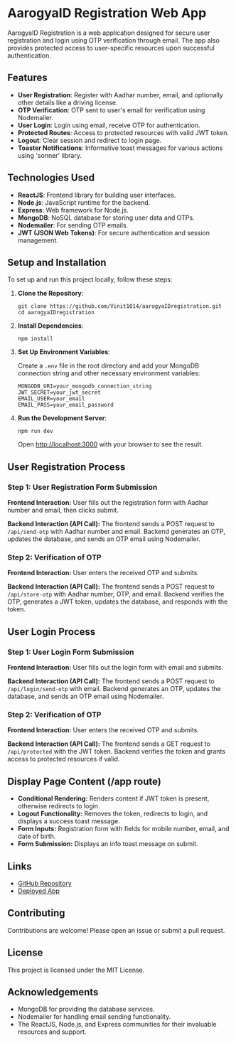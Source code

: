 <h1>AarogyaID Registration Web App</h1>

<p>AarogyaID Registration is a web application designed for secure user registration and login using OTP verification through email. The app also provides protected access to user-specific resources upon successful authentication.</p>

<h2>Features</h2>
<ul>
    <li><strong>User Registration</strong>: Register with Aadhar number, email, and optionally other details like a driving license.</li>
    <li><strong>OTP Verification</strong>: OTP sent to user's email for verification using Nodemailer.</li>
    <li><strong>User Login</strong>: Login using email, receive OTP for authentication.</li>
    <li><strong>Protected Routes</strong>: Access to protected resources with valid JWT token.</li>
    <li><strong>Logout</strong>: Clear session and redirect to login page.</li>
    <li><strong>Toaster Notifications</strong>: Informative toast messages for various actions using 'sonner' library.</li>
</ul>

<h2>Technologies Used</h2>
<ul>
    <li><strong>ReactJS</strong>: Frontend library for building user interfaces.</li>
    <li><strong>Node.js</strong>: JavaScript runtime for the backend.</li>
    <li><strong>Express</strong>: Web framework for Node.js.</li>
    <li><strong>MongoDB</strong>: NoSQL database for storing user data and OTPs.</li>
    <li><strong>Nodemailer</strong>: For sending OTP emails.</li>
    <li><strong>JWT (JSON Web Tokens)</strong>: For secure authentication and session management.</li>
</ul>

<h2>Setup and Installation</h2>
<p>To set up and run this project locally, follow these steps:</p>
<ol>
    <li><strong>Clone the Repository</strong>:
        <pre><code>git clone https://github.com/Vinit1014/aarogyaIDregistration.git
cd aarogyaIDregistration</code></pre>
    </li>
    <li><strong>Install Dependencies</strong>:
        <pre><code>npm install</code></pre>
    </li>
    <li><strong>Set Up Environment Variables</strong>:
        <p>Create a <code>.env</code> file in the root directory and add your MongoDB connection string and other necessary environment variables:</p>
        <pre><code>MONGODB_URI=your_mongodb_connection_string
JWT_SECRET=your_jwt_secret
EMAIL_USER=your_email
EMAIL_PASS=your_email_password</code></pre>
    </li>
    <li><strong>Run the Development Server</strong>:
        <pre><code>npm run dev</code></pre>
        <p>Open <a href="http://localhost:3000">http://localhost:3000</a> with your browser to see the result.</p>
    </li>
</ol>

<h2>User Registration Process</h2>
<h3>Step 1: User Registration Form Submission</h3>
<p><strong>Frontend Interaction:</strong> User fills out the registration form with Aadhar number and email, then clicks submit.</p>
<p><strong>Backend Interaction (API Call):</strong> The frontend sends a POST request to <code>/api/send-otp</code> with Aadhar number and email. Backend generates an OTP, updates the database, and sends an OTP email using Nodemailer.</p>

<h3>Step 2: Verification of OTP</h3>
<p><strong>Frontend Interaction:</strong> User enters the received OTP and submits.</p>
<p><strong>Backend Interaction (API Call):</strong> The frontend sends a POST request to <code>/api/store-otp</code> with Aadhar number, OTP, and email. Backend verifies the OTP, generates a JWT token, updates the database, and responds with the token.</p>

<h2>User Login Process</h2>
<h3>Step 1: User Login Form Submission</h3>
<p><strong>Frontend Interaction:</strong> User fills out the login form with email and submits.</p>
<p><strong>Backend Interaction (API Call):</strong> The frontend sends a POST request to <code>/api/login/send-otp</code> with email. Backend generates an OTP, updates the database, and sends an OTP email using Nodemailer.</p>

<h3>Step 2: Verification of OTP</h3>
<p><strong>Frontend Interaction:</strong> User enters the received OTP and submits.</p>
<p><strong>Backend Interaction (API Call):</strong> The frontend sends a GET request to <code>/api/protected</code> with the JWT token. Backend verifies the token and grants access to protected resources if valid.</p>

<h2>Display Page Content (/app route)</h2>
<ul>
    <li><strong>Conditional Rendering:</strong> Renders content if JWT token is present, otherwise redirects to login.</li>
    <li><strong>Logout Functionality:</strong> Removes the token, redirects to login, and displays a success toast message.</li>
    <li><strong>Form Inputs:</strong> Registration form with fields for mobile number, email, and date of birth.</li>
    <li><strong>Form Submission:</strong> Displays an info toast message on submit.</li>
</ul>

<h2>Links</h2>
<ul>
    <li><a href="https://github.com/Vinit1014/aarogyaIDregistration">GitHub Repository</a></li>
    <li><a href="https://aarogya-i-dregistration-frontend.vercel.app/">Deployed App</a></li>
</ul>

<h2>Contributing</h2>
<p>Contributions are welcome! Please open an issue or submit a pull request.</p>

<h2>License</h2>
<p>This project is licensed under the MIT License.</p>

<h2>Acknowledgements</h2>
<ul>
    <li>MongoDB for providing the database services.</li>
    <li>Nodemailer for handling email sending functionality.</li>
    <li>The ReactJS, Node.js, and Express communities for their invaluable resources and support.</li>
</ul>

